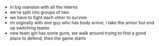 - in big mansion with all the interns
- we're split into groups of two
- we have to fight each other to survive
- im orginally with one guy who has body armor, i take the armor but end up switching teams
- new team girl has some guns, we walk around trying to find a good place to defend, then the game starts
